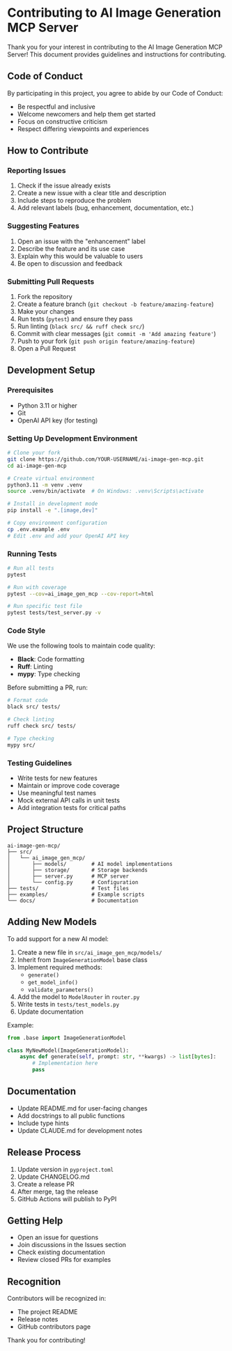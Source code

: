 # Contributing to AI Image Generation MCP Server

Thank you for your interest in contributing to the AI Image Generation MCP Server! This document provides guidelines and instructions for contributing.

## Code of Conduct

By participating in this project, you agree to abide by our Code of Conduct:
- Be respectful and inclusive
- Welcome newcomers and help them get started
- Focus on constructive criticism
- Respect differing viewpoints and experiences

## How to Contribute

### Reporting Issues

1. Check if the issue already exists
2. Create a new issue with a clear title and description
3. Include steps to reproduce the problem
4. Add relevant labels (bug, enhancement, documentation, etc.)

### Suggesting Features

1. Open an issue with the "enhancement" label
2. Describe the feature and its use case
3. Explain why this would be valuable to users
4. Be open to discussion and feedback

### Submitting Pull Requests

1. Fork the repository
2. Create a feature branch (`git checkout -b feature/amazing-feature`)
3. Make your changes
4. Run tests (`pytest`) and ensure they pass
5. Run linting (`black src/ && ruff check src/`)
6. Commit with clear messages (`git commit -m 'Add amazing feature'`)
7. Push to your fork (`git push origin feature/amazing-feature`)
8. Open a Pull Request

## Development Setup

### Prerequisites

- Python 3.11 or higher
- Git
- OpenAI API key (for testing)

### Setting Up Development Environment

```bash
# Clone your fork
git clone https://github.com/YOUR-USERNAME/ai-image-gen-mcp.git
cd ai-image-gen-mcp

# Create virtual environment
python3.11 -m venv .venv
source .venv/bin/activate  # On Windows: .venv\Scripts\activate

# Install in development mode
pip install -e ".[image,dev]"

# Copy environment configuration
cp .env.example .env
# Edit .env and add your OpenAI API key
```

### Running Tests

```bash
# Run all tests
pytest

# Run with coverage
pytest --cov=ai_image_gen_mcp --cov-report=html

# Run specific test file
pytest tests/test_server.py -v
```

### Code Style

We use the following tools to maintain code quality:

- **Black**: Code formatting
- **Ruff**: Linting
- **mypy**: Type checking

Before submitting a PR, run:

```bash
# Format code
black src/ tests/

# Check linting
ruff check src/ tests/

# Type checking
mypy src/
```

### Testing Guidelines

- Write tests for new features
- Maintain or improve code coverage
- Use meaningful test names
- Mock external API calls in unit tests
- Add integration tests for critical paths

## Project Structure

```
ai-image-gen-mcp/
├── src/
│   └── ai_image_gen_mcp/
│       ├── models/        # AI model implementations
│       ├── storage/       # Storage backends
│       ├── server.py      # MCP server
│       └── config.py      # Configuration
├── tests/                 # Test files
├── examples/              # Example scripts
└── docs/                  # Documentation
```

## Adding New Models

To add support for a new AI model:

1. Create a new file in `src/ai_image_gen_mcp/models/`
2. Inherit from `ImageGenerationModel` base class
3. Implement required methods:
   - `generate()`
   - `get_model_info()`
   - `validate_parameters()`
4. Add the model to `ModelRouter` in `router.py`
5. Write tests in `tests/test_models.py`
6. Update documentation

Example:
```python
from .base import ImageGenerationModel

class MyNewModel(ImageGenerationModel):
    async def generate(self, prompt: str, **kwargs) -> list[bytes]:
        # Implementation here
        pass
```

## Documentation

- Update README.md for user-facing changes
- Add docstrings to all public functions
- Include type hints
- Update CLAUDE.md for development notes

## Release Process

1. Update version in `pyproject.toml`
2. Update CHANGELOG.md
3. Create a release PR
4. After merge, tag the release
5. GitHub Actions will publish to PyPI

## Getting Help

- Open an issue for questions
- Join discussions in the Issues section
- Check existing documentation
- Review closed PRs for examples

## Recognition

Contributors will be recognized in:
- The project README
- Release notes
- GitHub contributors page

Thank you for contributing!